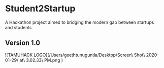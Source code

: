 # Student2Startup
A Hackathon project aimed to bridging the modern gap between startups and students
## Version 1.0
![TAMUHACK LOGO](/Users/geethtunuguntla/Desktop/Screen\ Shot\ 2020-01-29\ at\ 3.02.33\ PM.png 
)
